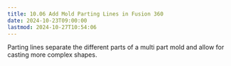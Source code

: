 ```yaml
---
title: 10.06 Add Mold Parting Lines in Fusion 360
date: 2024-10-23T09:00:00
lastmod: 2024-10-27T10:54:06
---
```


Parting lines separate the different parts of a multi part mold and allow for casting more complex shapes.
